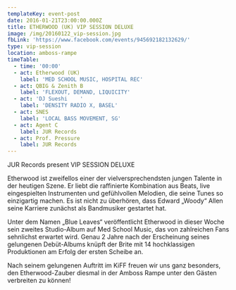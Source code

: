 ```yaml
---
templateKey: event-post
date: 2016-01-21T23:00:00.000Z
title: ETHERWOOD (UK) VIP SESSION DELUXE
image: /img/20160122_vip-session.jpg
fbLink: 'https://www.facebook.com/events/945692182132629/'
type: vip-session
location: amboss-rampe
timeTable:
  - time: '00:00'
  - act: Etherwood (UK)
    label: 'MED SCHOOL MUSIC, HOSPITAL REC'
  - act: QBIG & Zenith B
    label: 'FLEXOUT, DEMAND, LIQUICITY'
  - act: 'DJ Sueshi    '
    label: 'DENSITY RADIO X, BASEL'
  - act: SNES
    label: 'LOCAL BASS MOVEMENT, SG'
  - act: Agent C
    label: JUR Records
  - act: Prof. Pressure
    label: JUR Records
---
```

JUR Records present VIP SESSION DELUXE

Etherwood ist zweifellos einer der vielversprechendsten jungen Talente in der heutigen Szene. Er liebt die raffinierte Kombination aus Beats, live eingespielten Instrumenten und gefühlvollen Melodien, die seine Tunes so einzigartig machen. Es ist nicht zu überhören, dass Edward „Woody“ Allen seine Karriere zunächst als Bandmusiker gestartet hat.

Unter dem Namen „Blue Leaves“ veröffentlicht Etherwood in dieser Woche sein zweites Studio-Album auf Med School Music, das von zahlreichen Fans sehnlichst erwartet wird. Genau 2 Jahre nach der Erscheinung seines gelungenen Debüt-Albums knüpft der Brite mit 14 hochklassigen Produktionen am Erfolg der ersten Scheibe an.

Nach seinem gelungenen Auftritt im KiFF freuen wir uns ganz besonders, den Etherwood-Zauber diesmal in der Amboss Rampe unter den Gästen verbreiten zu können!
